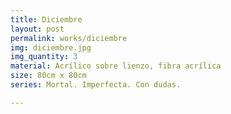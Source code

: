 ```yaml
---
title: Diciembre
layout: post
permalink: works/diciembre
img: diciembre.jpg
img_quantity: 3
material: Acrílico sobre lienzo, fibra acrílica
size: 80cm x 80cm
series: Mortal. Imperfecta. Con dudas.

---
```

